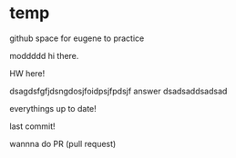 # temp
github space for eugene to practice


moddddd hi there.


HW here!

dsagdsfgfjdsngdosjfoidpsjfpdsjf answer
dsadsaddsadsad

everythings up to date!

last commit!

wannna do PR (pull request)